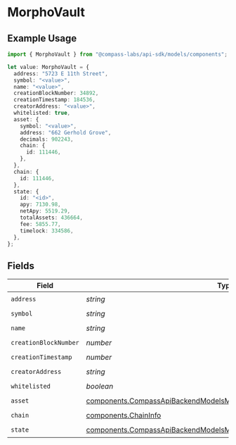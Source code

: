 # MorphoVault

## Example Usage

```typescript
import { MorphoVault } from "@compass-labs/api-sdk/models/components";

let value: MorphoVault = {
  address: "5723 E 11th Street",
  symbol: "<value>",
  name: "<value>",
  creationBlockNumber: 34892,
  creationTimestamp: 184536,
  creatorAddress: "<value>",
  whitelisted: true,
  asset: {
    symbol: "<value>",
    address: "662 Gerhold Grove",
    decimals: 902243,
    chain: {
      id: 111446,
    },
  },
  chain: {
    id: 111446,
  },
  state: {
    id: "<id>",
    apy: 7130.98,
    netApy: 5519.29,
    totalAssets: 436664,
    fee: 5855.77,
    timelock: 334586,
  },
};
```

## Fields

| Field                                                                                                                                                              | Type                                                                                                                                                               | Required                                                                                                                                                           | Description                                                                                                                                                        |
| ------------------------------------------------------------------------------------------------------------------------------------------------------------------ | ------------------------------------------------------------------------------------------------------------------------------------------------------------------ | ------------------------------------------------------------------------------------------------------------------------------------------------------------------ | ------------------------------------------------------------------------------------------------------------------------------------------------------------------ |
| `address`                                                                                                                                                          | *string*                                                                                                                                                           | :heavy_check_mark:                                                                                                                                                 | N/A                                                                                                                                                                |
| `symbol`                                                                                                                                                           | *string*                                                                                                                                                           | :heavy_check_mark:                                                                                                                                                 | N/A                                                                                                                                                                |
| `name`                                                                                                                                                             | *string*                                                                                                                                                           | :heavy_check_mark:                                                                                                                                                 | N/A                                                                                                                                                                |
| `creationBlockNumber`                                                                                                                                              | *number*                                                                                                                                                           | :heavy_check_mark:                                                                                                                                                 | N/A                                                                                                                                                                |
| `creationTimestamp`                                                                                                                                                | *number*                                                                                                                                                           | :heavy_check_mark:                                                                                                                                                 | N/A                                                                                                                                                                |
| `creatorAddress`                                                                                                                                                   | *string*                                                                                                                                                           | :heavy_check_mark:                                                                                                                                                 | N/A                                                                                                                                                                |
| `whitelisted`                                                                                                                                                      | *boolean*                                                                                                                                                          | :heavy_check_mark:                                                                                                                                                 | N/A                                                                                                                                                                |
| `asset`                                                                                                                                                            | [components.CompassApiBackendModelsMorphoReadResponseGetVaultsAsset](../../models/components/compassapibackendmodelsmorphoreadresponsegetvaultsasset.md)           | :heavy_check_mark:                                                                                                                                                 | N/A                                                                                                                                                                |
| `chain`                                                                                                                                                            | [components.ChainInfo](../../models/components/chaininfo.md)                                                                                                       | :heavy_check_mark:                                                                                                                                                 | N/A                                                                                                                                                                |
| `state`                                                                                                                                                            | [components.CompassApiBackendModelsMorphoReadResponseGetVaultsVaultState](../../models/components/compassapibackendmodelsmorphoreadresponsegetvaultsvaultstate.md) | :heavy_check_mark:                                                                                                                                                 | N/A                                                                                                                                                                |